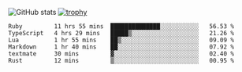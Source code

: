 ![GitHub stats](https://github-readme-stats.vercel.app/api?username=ksk001100&show_icons=true&theme=tokyonight)
[![trophy](https://github-profile-trophy.vercel.app/?username=ksk001100&theme=onedark)](https://github.com/ryo-ma/github-profile-trophy)

<!--START_SECTION:waka-->

```text
Ruby         11 hrs 55 mins  ██████████████░░░░░░░░░░░   56.53 %
TypeScript   4 hrs 29 mins   █████▒░░░░░░░░░░░░░░░░░░░   21.26 %
Lua          1 hr 55 mins    ██▒░░░░░░░░░░░░░░░░░░░░░░   09.09 %
Markdown     1 hr 40 mins    ██░░░░░░░░░░░░░░░░░░░░░░░   07.92 %
textmate     30 mins         ▓░░░░░░░░░░░░░░░░░░░░░░░░   02.40 %
Rust         12 mins         ▒░░░░░░░░░░░░░░░░░░░░░░░░   00.95 %
```

<!--END_SECTION:waka-->
